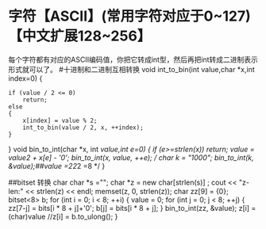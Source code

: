 
#        字符【ASCII】(常用字符对应于0~127) 【中文扩展128~256】 
每个字符都有对应的ASCII编码值，你把它转成int型，然后再把int转成二进制表示形式就可以了。
#十进制和二进制互相转换
void int_to_bin(int value,char *x,int index=0) {

	if (value / 2 <= 0)
		return;
	else
	{
		x[index] = value % 2;
		int_to_bin(value / 2, x, ++index);
	}
}
void bin_to_int(char *x, int *value,int e=0)
{
	if (e>=strlen(x)) return;
	*value = *value*2 + x[e] - '0';
	bin_to_int(x, value, ++e);
	/*
	char *k = "1000";
	bin_to_int(k, &value);##value =2*2*2 =8
	*/
}

##bitset 转换 char
    char *s ="";
	char *z = new char[strlen(s)] ;
	cout << "z-len:" << strlen(z) << endl;
	memset(z, 0, strlen(z));
	char zz[9] = {0};
	bitset<8> b;
	for (int i = 0; i < 8; ++i) {
		value = 0;
		for (int j = 0; j < 8; ++j)
		{
			zz[7-j] = bits[i * 8 + j]+'0';
			b[j] = bits[i * 8 + j];
		}
		bin_to_int(zz, &value);
		z[i] = (char)value //z[i] = b.to_ulong();
	}